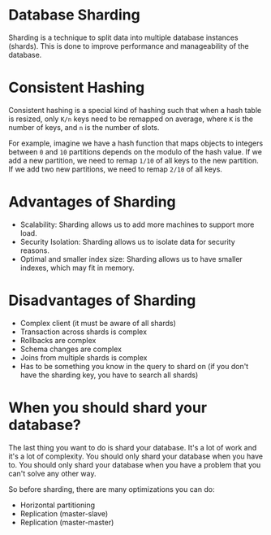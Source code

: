 # Database Sharding

Sharding is a technique to split data into multiple database instances (shards). This is done to improve performance and manageability of the database.

# Consistent Hashing

Consistent hashing is a special kind of hashing such that when a hash table is resized, only `K/n` keys need to be remapped on average, where `K` is the number of keys, and `n` is the number of slots.

For example, imagine we have a hash function that maps objects to integers between `0` and `10` partitions depends on the modulo of the hash value. If we add a new partition, we need to remap `1/10` of all keys to the new partition. If we add two new partitions, we need to remap `2/10` of all keys.

# Advantages of Sharding

- Scalability: Sharding allows us to add more machines to support more load.
- Security Isolation: Sharding allows us to isolate data for security reasons.
- Optimal and smaller index size: Sharding allows us to have smaller indexes, which may fit in memory.

# Disadvantages of Sharding

- Complex client (it must be aware of all shards)
- Transaction across shards is complex
- Rollbacks are complex
- Schema changes are complex
- Joins from multiple shards is complex
- Has to be something you know in the query to shard on (if you don't have the sharding key, you have to search all shards)

# When you should shard your database?

The last thing you want to do is shard your database. It's a lot of work and it's a lot of complexity. You should only shard your database when you have to. You should only shard your database when you have a problem that you can't solve any other way.

So before sharding, there are many optimizations you can do:

- Horizontal partitioning
- Replication (master-slave)
- Replication (master-master)
